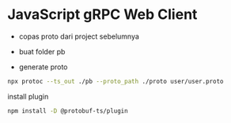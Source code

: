 # JavaScript gRPC Web Client

- copas proto dari project sebelumnya
- buat folder pb

- generate proto
```bash
npx protoc --ts_out ./pb --proto_path ./proto user/user.proto

```

install plugin
```bash
npm install -D @protobuf-ts/plugin

```